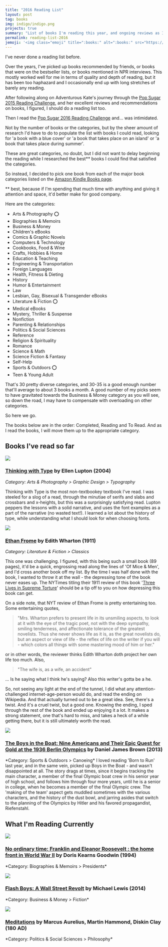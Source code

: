 ```yaml
---
title: "2016 Reading List"
layout: post
tag: books
img: indigo/indigo.png
projects: true
summary: "List of books I'm reading this year, and ongoing reviews as I cross 'em off my list"
permalink: reading-list-2016
jemoji: '<img class="emoji" title=":books:" alt=":books:" src="https://assets.github.com/images/icons/emoji/unicode/1f4da.png" height="20" width="20" align="absmiddle">'
---
```


I've never done a reading list before.

Over the years, I've picked up books recommended by friends, or books that were on the bestseller lists, or books mentioned in NPR interviews. This mostly worked well for me in terms of quality and depth of reading, but it has been too haphazard and I occasionally end up with long stretches of barely any reading.

After following along on Adventurous Kate's journey through the [Pop Sugar 2015 Reading Challenge](http://www.adventurouskate.com/my-favorite-reads-of-2015/), and her excellent reviews and recommendations on books, I figured, I should do a reading list too.

Then I read the [Pop Sugar 2016 Reading Challenge](http://www.popsugar.com/love/Reading-Challenge-2016-39126431) and... was intimidated.

Not by the number of books or the categories, but by the sheer amount of research I'd have to do to populate the list with books I could read, looking for 'a book with a blue cover' or 'a book that takes place on an island' or 'a book that takes place during summer'. 

These are great categories, no doubt, but I did not want to delay beginning the reading while I researched the best** books I could find that satisfied the categories.

So instead, I decided to pick one book from each of the major book categories listed on the [Amazon Kindle Books page](http://www.amazon.com/Kindle-eBooks/b?ie=UTF8&node=154606011).

** best, because if I'm spending that much time with anything and giving it attention and space, it'd better make for good company.

Here are the categories:
- Arts & Photography :o:
- Biographies & Memoirs
- Business & Money
- Children's eBooks
- Comics & Graphic Novels
- Computers & Technology
- Cookbooks, Food & Wine
- Crafts, Hobbies & Home
- Education & Teaching
- Engineering & Transportation
- Foreign Languages
- Health, Fitness & Dieting
- History
- Humor & Entertainment
- Law
- Lesbian, Gay, Bisexual & Transgender eBooks
- Literature & Fiction :o:
- Medical eBooks
- Mystery, Thriller & Suspense
- Nonfiction
- Parenting & Relationships
- Politics & Social Sciences
- Reference
- Religion & Spirituality
- Romance
- Science & Math
- Science Fiction & Fantasy
- Self-Help
- Sports & Outdoors :o:
- Teen & Young Adult

That's 30 pretty diverse categories, and 30-35 is a good enough number that'll average to about 3 books a month. A good number of my picks seem to have gravitated towards the Business & Money category as you will see, so down the road, I may have to compensate with overloading on other categories.

So here we go.

The books below are in the order: Completed, Reading and To Read. And as I read the books, I will move them up to the appropriate category.

<h2>Books I've read so far</h2>

<a href="http://amzn.to/1UoRJSV" target="_blank"><img src="https://raw.githubusercontent.com/aannasw/aannasw.github.io/master/assets/images/posts/reading-list-2016/thinking-with-type.jpg" /></a>

<h3><a href="http://amzn.to/1UoRJSV" target="_blank">Thinking with Type</a> by Ellen Lupton (2004)</h3>	

*Category: Arts & Photography > Graphic Design > Typography* 	

Thinking with Type is the most non-textbookey textbook I've read. I was steeled for a slog of a read, through the minutiae of serifs and slabs and crossbars and x-heights, but this was a surprisingly satisfying read. Lupton peppers the lessons with a solid narrative, and uses the font examples as a part of the narrative (no wasted text!). I learned a lot about the history of type, while understanding what I should look for when choosing fonts.

<a href="http://amzn.to/21ncy6O" target="_blank"><img src="https://raw.githubusercontent.com/aannasw/aannasw.github.io/master/assets/images/posts/reading-list-2016/ethan-frome.jpg" /></a>

<h3><a href="http://amzn.to/21ncy6O" target="_blank">Ethan Frome</a> by Edith Wharton (1911)</h3>	

*Category: Literature & Fiction > Classics*

This one was challenging. I figured, with this being such a small book (89 pages), it'd be a quick, engrossing read along the lines of 'Of Mice & Men', and I'd cross another book off my list. By the time I was half done with the book, I wanted to throw it at the wall - the depressing tone of the book never eases up. The NYTimes titling their 1911 review of this book '[Three Lives in Supreme Torture](http://query.nytimes.com/mem/archive-free/pdf?res=9E05E1D71131E233A2575BC0A9669D946096D6CF)' should be a tip off to you on how depressing this book can get.

On a side note, that NYT review of Ethan Frome is pretty entertaining too. Some entertaining quotes, 

> "Mrs. Wharton prefers to present life in its unsmiling aspects, to look at it with the eye of the tragic poet, not with the deep sympathy, smiling tenderness, and affectionate tolerance of the greatest novelists. Thus she never shows life as it is, as the great novelists do, but an aspect or view of life - the reflex of life on the writer if you will - which colors all things with some mastering mood of him or her." 

or in other words, the reviewer thinks Edith Wharton doth project her own life too much. Also,

>"The wife is, as a wife, an accident" 

... Is he saying what I think he's saying? Also this writer's gotta be a he.

So, not seeing any light at the end of the tunnel, I did what any attention-challenged internet-age-person would do, and read the ending on Wikipedia. And that actually turned out to be a great idea. See, there's a twist. And it's a cruel twist, but a good one. Knowing the ending, I sped through the rest of the book and ended up enjoying it a lot. It makes a strong statement, one that's hard to miss, and takes a heck of a while getting there, but it is still ultimately worth the read.

<a href="http://amzn.to/1Q8sPEa" target="_blank"><img src="https://raw.githubusercontent.com/aannasw/aannasw.github.io/master/assets/images/posts/reading-list-2016/boys-in-the-boat.jpg" /></a>

<h3><a href="http://amzn.to/1Q8sPEa" target="_blank">The Boys in the Boat: Nine Americans and Their Epic Quest for Gold at the 1936 Berlin Olympics</a> by Daniel James Brown (2013)</h3>	
*Category: Sports & Outdoors > Canoeing* 	
I loved reading 'Born to Run' last year, and in the same vein, picked up Boys in the Boat - and wasn't disappointed at all. The story drags at times, since it begins tracking the main character, a member of the final Olympic boat crew in his senior year of high school, and follows him through four more years, until he is a senior in college, when he becomes a member of the final Olympic crew. The 'making of the team' aspect gets muddled sometimes with the various characters, and the history of the dust bowl, and jarring asides that switch to the planning of the Olympics by Hitler and his favored propagandist, Riefenstahl.

<h2>What I'm Reading Currently</h2>

<a href="http://amzn.to/1oN3wid" target="_blank"><img src="https://raw.githubusercontent.com/aannasw/aannasw.github.io/master/assets/images/posts/reading-list-2016/no-ordinary-time.jpg" /></a>	
<h3><a href="http://amzn.to/1oN3wid" target="_blank">No ordinary time: Franklin and Eleanor Roosevelt : the home front in World War II</a> by Doris Kearns Goodwin (1994)</h3>	
*Category: Biographies & Memoirs > Presidents*

<a href="http://amzn.to/1VIYTjn" target="_blank"><img src="https://raw.githubusercontent.com/aannasw/aannasw.github.io/master/assets/images/posts/reading-list-2016/flash-boys.jpg" /></a>
<h3><a href="http://amzn.to/1VIYTjn" target="_blank">Flash Boys: A Wall Street Revolt</a> by Michael Lewis (2014)</h3>
*Category: Business & Money > Fiction*

<a href="http://amzn.to/1UoRkQz" target="_blank"><img src="https://raw.githubusercontent.com/aannasw/aannasw.github.io/master/assets/images/posts/reading-list-2016/meditations.jpg" /></a>
<h3><a href="http://amzn.to/1UoRkQz (better reviewed http://amzn.to/1Q8qJUU)" target="_blank">Meditations</a> by Marcus Aurelius, Martin Hammond, Diskin Clay (180 AD)</h3>
*Category: Politics & Social Sciences > Philosophy*
